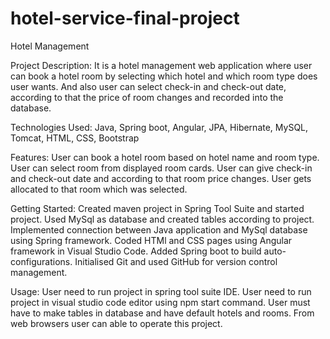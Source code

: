 # hotel-service-final-project

Hotel Management

Project Description: It is a hotel management web application where user can book a hotel room by selecting which hotel and which room type does user wants. And also user can select check-in and check-out date, according to that the price of room changes and recorded into the database.

Technologies Used: Java, Spring boot, Angular, JPA, Hibernate, MySQL, Tomcat, HTML, CSS, Bootstrap

Features: User can book a hotel room based on hotel name and room type. User can select room from displayed room cards. User can give check-in and check-out date and according to that room price changes. User gets allocated to that room which was selected.

Getting Started: Created maven project in Spring Tool Suite and started project. Used MySql as database and created tables according to project. Implemented connection between Java application and MySql database using Spring framework. Coded HTMl and CSS pages using Angular framework in Visual Studio Code. Added Spring boot to build auto-configurations. Initialised Git and used GitHub for version control management.

Usage: User need to run project in spring tool suite IDE. User need to run project in visual studio code editor using npm start command. User must have to make tables in database and have default hotels and rooms. From web browsers user can able to operate this project.

